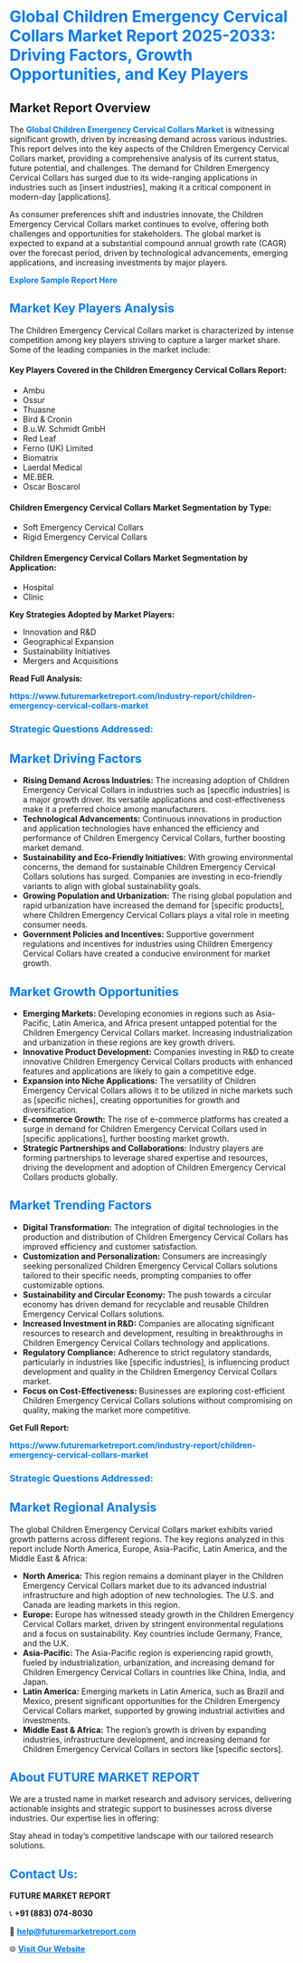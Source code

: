 <h1 style="color: #007BFF;">Global Children Emergency Cervical Collars Market Report 2025-2033: Driving Factors, Growth Opportunities, and Key Players</h1>

<section id="overview">
<h2>Market Report Overview</h2>
<p>The <a href="https://www.futuremarketreport.com/industry-report/children-emergency-cervical-collars-market" style="color: #007BFF; text-decoration: none;"><strong>Global Children Emergency Cervical Collars Market</strong></a> is witnessing significant growth, driven by increasing demand across various industries. This report delves into the key aspects of the Children Emergency Cervical Collars market, providing a comprehensive analysis of its current status, future potential, and challenges. The demand for Children Emergency Cervical Collars has surged due to its wide-ranging applications in industries such as [insert industries], making it a critical component in modern-day [applications].</p>
<p>As consumer preferences shift and industries innovate, the Children Emergency Cervical Collars market continues to evolve, offering both challenges and opportunities for stakeholders. The global market is expected to expand at a substantial compound annual growth rate (CAGR) over the forecast period, driven by technological advancements, emerging applications, and increasing investments by major players.</p>
</section>

<section id="overview">
<p><a href="https://www.futuremarketreport.com/request-sample/reportId=42472" style="color: #007BFF; text-decoration: none;"><strong>Explore Sample Report Here</strong></a></p>
</section>

<section id="key-players">
<h2 style="color: #007BFF;">Market Key Players Analysis</h2>
<p>The Children Emergency Cervical Collars market is characterized by intense competition among key players striving to capture a larger market share. Some of the leading companies in the market include:</p>
<h4>Key Players Covered in the Children Emergency Cervical Collars Report:</h4>
<ul><li>Ambu</li><li>Ossur</li><li>Thuasne</li><li>Bird &amp; Cronin</li><li>B.u.W. Schmidt GmbH</li><li>Red Leaf</li><li>Ferno (UK) Limited</li><li>Biomatrix</li><li>Laerdal Medical</li><li>ME.BER.</li><li>Oscar Boscarol</li></ul>
<h4>Children Emergency Cervical Collars Market Segmentation by Type:</h4>
<ul><li>Soft Emergency Cervical Collars</li><li>Rigid Emergency Cervical Collars</li></ul>

<h4>Children Emergency Cervical Collars Market Segmentation by Application:</h4>
<ul><li>Hospital</li><li>Clinic</li></ul>
<p><strong>Key Strategies Adopted by Market Players:</strong></p>
<ul>
<li>Innovation and R&D</li>
<li>Geographical Expansion</li>
<li>Sustainability Initiatives</li>
<li>Mergers and Acquisitions</li>
</ul>
</section>

<section>
<p><strong>Read Full Analysis: </strong></p><a href="https://www.futuremarketreport.com/industry-report/children-emergency-cervical-collars-market" style="color: #007BFF; text-decoration: none;"><strong>https://www.futuremarketreport.com/industry-report/children-emergency-cervical-collars-market</strong></a>
<h3 style="color: #007BFF;">Strategic Questions Addressed:</h3>
</section>

<section id="driving-factors">
<h2 style="color: #007BFF;">Market Driving Factors</h2>
<ul>
<li><strong>Rising Demand Across Industries:</strong> The increasing adoption of Children Emergency Cervical Collars in industries such as [specific industries] is a major growth driver. Its versatile applications and cost-effectiveness make it a preferred choice among manufacturers.</li>
<li><strong>Technological Advancements:</strong> Continuous innovations in production and application technologies have enhanced the efficiency and performance of Children Emergency Cervical Collars, further boosting market demand.</li>
<li><strong>Sustainability and Eco-Friendly Initiatives:</strong> With growing environmental concerns, the demand for sustainable Children Emergency Cervical Collars solutions has surged. Companies are investing in eco-friendly variants to align with global sustainability goals.</li>
<li><strong>Growing Population and Urbanization:</strong> The rising global population and rapid urbanization have increased the demand for [specific products], where Children Emergency Cervical Collars plays a vital role in meeting consumer needs.</li>
<li><strong>Government Policies and Incentives:</strong> Supportive government regulations and incentives for industries using Children Emergency Cervical Collars have created a conducive environment for market growth.</li>
</ul>
</section>

<section id="growth-opportunities">
<h2 style="color: #007BFF;">Market Growth Opportunities</h2>
<ul>
<li><strong>Emerging Markets:</strong> Developing economies in regions such as Asia-Pacific, Latin America, and Africa present untapped potential for the Children Emergency Cervical Collars market. Increasing industrialization and urbanization in these regions are key growth drivers.</li>
<li><strong>Innovative Product Development:</strong> Companies investing in R&D to create innovative Children Emergency Cervical Collars products with enhanced features and applications are likely to gain a competitive edge.</li>
<li><strong>Expansion into Niche Applications:</strong> The versatility of Children Emergency Cervical Collars allows it to be utilized in niche markets such as [specific niches], creating opportunities for growth and diversification.</li>
<li><strong>E-commerce Growth:</strong> The rise of e-commerce platforms has created a surge in demand for Children Emergency Cervical Collars used in [specific applications], further boosting market growth.</li>
<li><strong>Strategic Partnerships and Collaborations:</strong> Industry players are forming partnerships to leverage shared expertise and resources, driving the development and adoption of Children Emergency Cervical Collars products globally.</li>
</ul>
</section>

<section id="trending-factors">
<h2 style="color: #007BFF;">Market Trending Factors</h2>
<ul>
<li><strong>Digital Transformation:</strong> The integration of digital technologies in the production and distribution of Children Emergency Cervical Collars has improved efficiency and customer satisfaction.</li>
<li><strong>Customization and Personalization:</strong> Consumers are increasingly seeking personalized Children Emergency Cervical Collars solutions tailored to their specific needs, prompting companies to offer customizable options.</li>
<li><strong>Sustainability and Circular Economy:</strong> The push towards a circular economy has driven demand for recyclable and reusable Children Emergency Cervical Collars solutions.</li>
<li><strong>Increased Investment in R&D:</strong> Companies are allocating significant resources to research and development, resulting in breakthroughs in Children Emergency Cervical Collars technology and applications.</li>
<li><strong>Regulatory Compliance:</strong> Adherence to strict regulatory standards, particularly in industries like [specific industries], is influencing product development and quality in the Children Emergency Cervical Collars market.</li>
<li><strong>Focus on Cost-Effectiveness:</strong> Businesses are exploring cost-efficient Children Emergency Cervical Collars solutions without compromising on quality, making the market more competitive.</li>
</ul>
</section>

<section>
<p><strong>Get Full Report: </strong></p><a href="https://www.futuremarketreport.com/industry-report/children-emergency-cervical-collars-market" style="color: #007BFF; text-decoration: none;"><strong>https://www.futuremarketreport.com/industry-report/children-emergency-cervical-collars-market</strong></a>
<h3 style="color: #007BFF;">Strategic Questions Addressed:</h3>
</section>


<section id="regional-analysis">
<h2 style="color: #007BFF;">Market Regional Analysis</h2>
<p>The global Children Emergency Cervical Collars market exhibits varied growth patterns across different regions. The key regions analyzed in this report include North America, Europe, Asia-Pacific, Latin America, and the Middle East & Africa:</p>
<ul>
<li><strong>North America:</strong> This region remains a dominant player in the Children Emergency Cervical Collars market due to its advanced industrial infrastructure and high adoption of new technologies. The U.S. and Canada are leading markets in this region.</li>
<li><strong>Europe:</strong> Europe has witnessed steady growth in the Children Emergency Cervical Collars market, driven by stringent environmental regulations and a focus on sustainability. Key countries include Germany, France, and the U.K.</li>
<li><strong>Asia-Pacific:</strong> The Asia-Pacific region is experiencing rapid growth, fueled by industrialization, urbanization, and increasing demand for Children Emergency Cervical Collars in countries like China, India, and Japan.</li>
<li><strong>Latin America:</strong> Emerging markets in Latin America, such as Brazil and Mexico, present significant opportunities for the Children Emergency Cervical Collars market, supported by growing industrial activities and investments.</li>
<li><strong>Middle East & Africa:</strong> The region’s growth is driven by expanding industries, infrastructure development, and increasing demand for Children Emergency Cervical Collars in sectors like [specific sectors].</li>
</ul>
</section>

<footer>
<h2 style="color: #007BFF;">About FUTURE MARKET REPORT</h2>
<p>We are a trusted name in market research and advisory services, delivering actionable insights and strategic support to businesses across diverse industries. Our expertise lies in offering:</p>

<p>Stay ahead in today’s competitive landscape with our tailored research solutions.</p>

<h2 style="color: #007BFF;">Contact Us:</h2>
<p><strong>FUTURE MARKET REPORT</strong></p>
<p>📞 <strong>+91 (883) 074-8030</strong></p>
<p>📧 <strong><a href="mailto:help@futuremarketreport.com" style="color: #007BFF;">help@futuremarketreport.com</a></strong></p>
<p>🌐 <strong><a href="https://www.futuremarketreport.com/" style="color: #007BFF;">Visit Our Website</a></strong></p>
</footer>